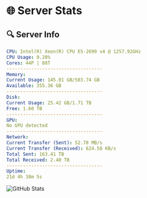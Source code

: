 # 🌐 Server Stats
## 🔍 Server Info
```yaml
CPU: Intel(R) Xeon(R) CPU E5-2699 v4 @ 1257.92GHz
CPU Usage: 0.20%
Cores: 44P | 88T
-----------------------------------
Memory:
Current Usage: 145.01 GB/503.74 GB
Available: 355.36 GB
-----------------------------------
Disk:
Current Usage: 25.42 GB/1.71 TB
Free: 1.60 TB
-----------------------------------
GPU:
No GPU detected
-----------------------------------
Network:
Current Transfer (Sent): 52.78 MB/s
Current Transfer (Received): 624.58 KB/s
Total Sent: 163.41 TB
Total Received: 2.40 TB
-----------------------------------
Uptime:
21d 4h 38m 5s
```
![GitHub Stats](https://img.shields.io/badge/Updated-2025-03-01_03:21:23-blue)